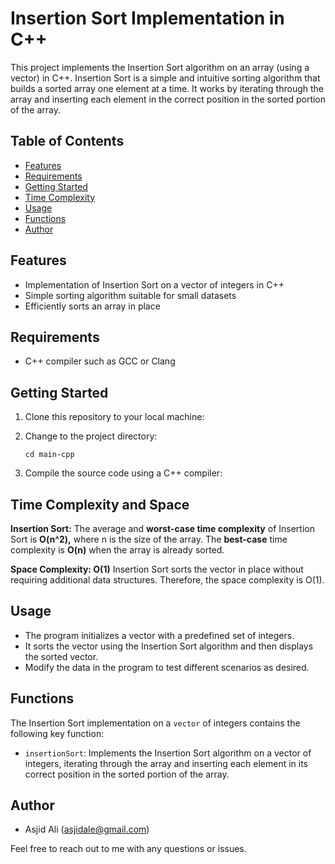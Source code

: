 # Insertion Sort Implementation in C++

This project implements the Insertion Sort algorithm on an array (using a vector) in C++. Insertion Sort is a simple and intuitive sorting algorithm that builds a sorted array one element at a time. It works by iterating through the array and inserting each element in the correct position in the sorted portion of the array.



## Table of Contents

- [Features](#features)
- [Requirements](#requirements)
- [Getting Started](#getting-started)
- [Time Complexity](#time-complexity)
- [Usage](#usage)
- [Functions](#functions)
- [Author](#author)

## Features


- Implementation of Insertion Sort on a vector of integers in C++
- Simple sorting algorithm suitable for small datasets
- Efficiently sorts an array in place


## Requirements

- C++ compiler such as GCC or Clang

## Getting Started

1. Clone this repository to your local machine:
    

2. Change to the project directory:
    ```shell
    cd main-cpp
    ```
3. Compile the source code using a C++ compiler:
  

## Time Complexity and Space

<b>Insertion Sort:</b> The average and <b>worst-case time complexity</b> of Insertion Sort is <b>O(n^2),</b> where n is the size of the array. The <b>best-case</b> time complexity is <b>O(n)</b> when the array is already sorted.

<b>Space Complexity: O(1)</b>
Insertion Sort sorts the vector in place without requiring additional data structures. Therefore, the space complexity is O(1).


## Usage

- The program initializes a vector with a predefined set of integers.
- It sorts the vector using the Insertion Sort algorithm and then displays the sorted vector.
- Modify the data in the program to test different scenarios as desired.

## Functions

The Insertion Sort implementation on a `vector` of integers contains the following key function:


- `insertionSort`: Implements the Insertion Sort algorithm on a vector of integers, iterating through the array and inserting each element in its correct position in the sorted portion of the array.

  
## Author

- Asjid Ali (asjidale@gmail.com)

Feel free to reach out to me with any questions or issues.
